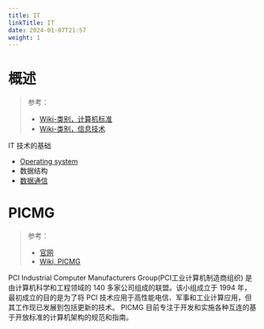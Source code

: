 ```yaml
---
title: IT
linkTitle: IT
date: 2024-01-07T21:57
weight: 1
---
```


# 概述

> 参考：
>
> - [Wiki-类别，计算机标准](https://en.wikipedia.org/wiki/Category:Computer_standards)
> - [Wiki-类别，信息技术](https://en.wikipedia.org/wiki/Category:Information_technology)

IT 技术的基础

- [Operating system](/docs/1.操作系统/Operating%20system/Operating%20system.md)
- 数据结构
- [数据通信](/docs/4.数据通信/数据通信/数据通信.md)



# PICMG

> 参考：
>
> - [官网](https://www.picmg.org/)
> - [Wiki, PICMG](https://en.wikipedia.org/wiki/PICMG)

PCI Industrial Computer Manufacturers Group(PCI工业计算机制造商组织) 是由计算机科学和工程领域的 140 多家公司组成的联盟。该小组成立于 1994 年，最初成立的目的是为了将 PCI 技术应用于高性能电信、军事和工业计算应用，但其工作现已发展到包括更新的技术。 PICMG 目前专注于开发和实施各种互连的基于开放标准的计算机架构的规范和指南。